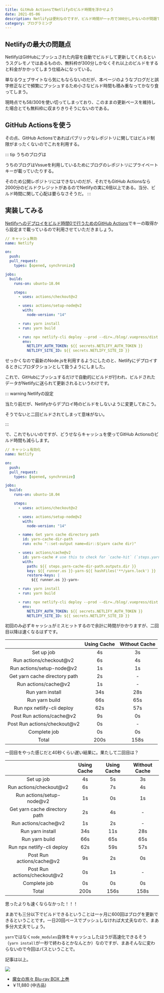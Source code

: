 ```yaml
---
title: GitHub ActionsでNetlifyのビルド時間を浮かせよう
date: 2021-05-06
description: Netlifyは便利なのですが、ビルド時間が一ヶ月で300分しかないのが問題です。それをGitHub Actionsで解決しましょう。
category: プログラミング
---
```


## Netlifyの最大の問題点

NetlifyはGitHubにプッシュされた内容を自動でビルドして更新してくれるというスグレモノではあるものの、無料枠が300分しかなくそれ以上のビルドをすると料金がかかってしまう仕組みになっている。

単なるウェブサイトなら気にもならないのだが、本ページのようなブログだと誤字修正などで頻繁にプッシュするため小さなビルド時間も積み重なってかなり食ってしまう。

現時点でも58/300を使い切ってしまっており、このままの更新ペースを維持した場合とても無料枠に収まりきりそうにないのである。

## GitHub Actionsを使う

その点、GitHub Actionsであればパブリックなレポジトリに関してはビルド制限がまったくないのでこれを利用する。

::: tip うちのブログは

うちのブログはVssueを利用しているためにブログのレポジトリにプライベートキーが載っていたりする。

そのため公開レポジトリにはできないのだが、それでもGitHub Actionsなら2000分のビルドクレジットがあるのでNetlifyの実に6倍以上である。当分、ビルド時間に関して心配は要らなさそうだ。
:::

## 実装してみる

[Netlifyへのデプロイをビルド時間0で行うためのGitHub Actions](https://qiita.com/nwtgck/items/e9a355c2ccb03d8e8eb0)でキーの取得から設定まで載っているので利用させていただきましょう。

```yml
// キャッシュ無効
name: Netlify

on:
  push:
  pull_request:
    types: [opened, synchronize]

jobs:
  build:
    runs-on: ubuntu-18.04

    steps:
      - uses: actions/checkout@v2

      - uses: actions/setup-node@v2
        with:
          node-version: "14"

      - run: yarn install
      - run: yarn build

      - run: npx netlify-cli deploy --prod --dir=./blog/.vuepress/dist
        env:
          NETLIFY_AUTH_TOKEN: ${{ secrets.NETLIFY_AUTH_TOKEN }}
          NETLIFY_SITE_ID: ${{ secrets.NETLIFY_SITE_ID }}
```

せっかくなので最新のNode.jsを利用するようにしたのと、Netlifyにデプロイするときにプロダクションとして扱うようにしました。

これで、GitHubにプッシュするだけで自動的にビルドが行われ、ビルドされたデータがNetlifyに送られて更新されるというわけです。

::: warning Netlifyの設定

当たり前だが、Netlifyからデプロイ時のビルドをしないように変更しておこう。

そうでないと二回ビルドされてしまって意味がない。

:::

で、これでもいいのですが、どうせならキャッシュを使ってGitHub Actionsのビルド時間も減らします。

```yml
// キャッシュ有効化
name: Netlify

on:
  push:
  pull_request:
    types: [opened, synchronize]

jobs:
  build:
    runs-on: ubuntu-18.04

    steps:
      - uses: actions/checkout@v2

      - uses: actions/setup-node@v2
        with:
          node-version: "14"

      - name: Get yarn cache directory path
        id: yarn-cache-dir-path
        run: echo "::set-output name=dir::$(yarn cache dir)"

      - uses: actions/cache@v2
        id: yarn-cache # use this to check for `cache-hit` (`steps.yarn-cache.outputs.cache-hit != 'true'`)
        with:
          path: ${{ steps.yarn-cache-dir-path.outputs.dir }}
          key: ${{ runner.os }}-yarn-${{ hashFiles('**/yarn.lock') }}
          restore-keys: |
            ${{ runner.os }}-yarn-

      - run: yarn install
      - run: yarn build

      - run: npx netlify-cli deploy --prod --dir=./blog/.vuepress/dist
        env:
          NETLIFY_AUTH_TOKEN: ${{ secrets.NETLIFY_AUTH_TOKEN }}
          NETLIFY_SITE_ID: ${{ secrets.NETLIFY_SITE_ID }}
```

初回のみ必ずキャッシュがミスヒットするので余計に時間がかかりますが、二回目以降は速くなるはずです。

|                               | Using Cache | Without Cache | 
| :---------------------------: | :---------: | :-----------: | 
| Set up job                    | 4s          | 3s            | 
| Run actions/checkout@v2       | 6s          | 4s            | 
| Run actions/setup-node@v2     | 1s          | 1s            | 
| Get yarn cache directory path | 2s          | -             | 
| Run actions/cache@v2          | 1s          | -             | 
| Run yarn install              | 34s         | 28s           | 
| Run yarn build                | 66s         | 65s           | 
| Run npx netlify-cli deploy    | 62s         | 57s           | 
| Post Run actions/cache@v2     | 9s          | 0s            | 
| Post Run actions/checkout@v2  | 0s          | -             | 
| Complete job                  | 0s          | 0s            | 
| Total                         | 200s        | 158s          | 

一回目をやった感じだと40秒くらい遅い結果に。果たして二回目は？

|                               | Using Cache | Using Cache | Without Cache | 
| :---------------------------: | :---------: | :---------: | :-----------: | 
| Set up job                    | 4s          | 5s          | 3s            | 
| Run actions/checkout@v2       | 6s          | 7s          | 4s            | 
| Run actions/setup-node@v2     | 1s          | 0s          | 1s            | 
| Get yarn cache directory path | 2s          | 4s          | -             | 
| Run actions/cache@v2          | 1s          | 2s          | -             | 
| Run yarn install              | 34s         | 11s         | 28s           | 
| Run yarn build                | 66s         | 65s         | 65s           | 
| Run npx netlify-cli deploy    | 62s         | 59s         | 57s           | 
| Post Run actions/cache@v2     | 9s          | 2s          | 0s            | 
| Post Run actions/checkout@v2  | 0s          | 1s          | -             | 
| Complete job                  | 0s          | 0s          | 0s            | 
| Total                         | 200s        | 156s        | 158s          | 

思ったよりも速くならなかった！！！

まあでも三分以下でビルドできるということは一ヶ月に600回はブログを更新できるということです。一日20回ペースでプッシュしなければ大丈夫なので、まあ多分大丈夫でしょう。

`yarn`ではなく`node_modules`自体をキャッシュしたほうが高速化できるそう（`yarn install`が一秒で終わるとかなんとか）なのですが、まあそんなに変わらないので今回はパスということで。

記事は以上。

<div class="vuepress-affiliate">
<img src="https://m.media-amazon.com/images/I/51IAyqqAEhL._SL500_.jpg" />
<ul>
<li><a href="https://www.amazon.co.jp/dp/B08KD4ZXQZ/?tag=tkgstrator0f-22" target="_blank">魔女の旅々 Blu-ray BOX 上巻</a></li>
<li class="price">￥11,880 (中古品)</li>
</ul>
</div>